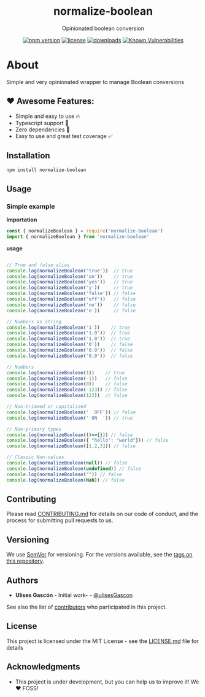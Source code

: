 <p align="center"><h1 align="center">
  normalize-boolean
</h1>

<p align="center">
  Opinionated boolean conversion
</p>

<p align="center">
  <a href="https://www.npmjs.org/package/normalize-boolean"><img src="https://badgen.net/npm/v/normalize-boolean" alt="npm version"/></a>
  <a href="https://www.npmjs.org/package/normalize-boolean"><img src="https://badgen.net/npm/license/normalize-boolean" alt="license"/></a>
  <a href="https://www.npmjs.org/package/normalize-boolean"><img src="https://badgen.net/npm/dt/normalize-boolean" alt="downloads"/></a>
  <a href="https://snyk.io/test/github/ulisesgascon/micro-utilities"><img src="https://snyk.io/test/github/ulisesgascon/micro-utilities/badge.svg" alt="Known Vulnerabilities"/></a>
</p>


# About

Simple and very opinionated wrapper to manage Boolean conversions

## ❤️ Awesome Features:


- Simple and easy to use 🔥
- Typescript support 💪
- Zero dependencies 🚀
- Easy to use and great test coverage ✅


## Installation

```bash
npm install normalize-boolean
```

## Usage

### Simple example

**Importation**

```js
const { normalizeBoolean } = require('normalize-boolean')
import { normalizeBoolean } from 'normalize-boolean'
```

**usage**

```js

// True and false alias
console.log(normalizeBoolean('true'))  // true
console.log(normalizeBoolean('on'))    // true
console.log(normalizeBoolean('yes'))   // true
console.log(normalizeBoolean('y'))     // true
console.log(normalizeBoolean('false')) // false
console.log(normalizeBoolean('off'))   // false
console.log(normalizeBoolean('no'))    // false
console.log(normalizeBoolean('n'))     // false

// Numbers as string
console.log(normalizeBoolean('1'))    // true
console.log(normalizeBoolean('1.0'))  // true
console.log(normalizeBoolean('1,0'))  // true
console.log(normalizeBoolean('0'))    // false
console.log(normalizeBoolean('0.0'))  // false
console.log(normalizeBoolean('0,0'))  // false

// Numbers
console.log(normalizeBoolean(1))    // true
console.log(normalizeBoolean(-1))   // false
console.log(normalizeBoolean(0))    // false
console.log(normalizeBoolean(-123)) // false
console.log(normalizeBoolean(123))  // false

// Non-trimmed or capitalized
console.log(normalizeBoolean('  OFF')) // false
console.log(normalizeBoolean(' ON  ')) // true

// Non-primary types
console.log(normalizeBoolean(()=>{})) // false
console.log(normalizeBoolean({ "hello": "world"})) // false 
console.log(normalizeBoolean([1,2,3])) // false

// Classic Non-values
console.log(normalizeBoolean(null)) // false
console.log(normalizeBoolean(undefined)) // false
console.log(normalizeBoolean("")) // false
console.log(normalizeBoolean(NaN)) // false
```

## Contributing

Please read [CONTRIBUTING.md](https://github.com/UlisesGascon/.github/blob/main/contributing.md) for details on our code of conduct, and the process for submitting pull requests to us.

## Versioning

We use [SemVer](http://semver.org/) for versioning. For the versions available, see the [tags on this repository](https://github.com/ulisesGascon/micro-utilities/tags).

## Authors

- **Ulises Gascón** - Initial work- - [@ulisesGascon](https://github.com/ulisesGascon)

See also the list of [contributors](https://github.com/ulisesGascon/micro-utilities/contributors) who participated in this project.

## License

This project is licensed under the MIT License - see the [LICENSE.md](../../LICENSE.md) file for details

## Acknowledgments

- This project is under development, but you can help us to improve it! We :heart: FOSS!